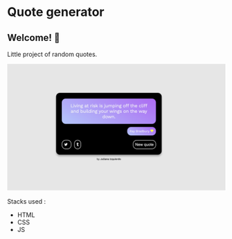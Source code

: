 # Quote generator

## Welcome! 👋

Little project of random quotes.

![Design preview ](./resources/design/desktop-preview.png)



Stacks used :
- HTML
- CSS
- JS